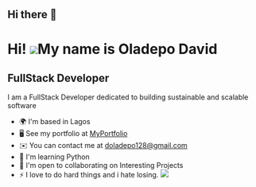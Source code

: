 ## Hi there 👋

Hi! ![](https://user-images.githubusercontent.com/18350557/176309783-0785949b-9127-417c-8b55-ab5a4333674e.gif)My name is Oladepo David
=====================================================================================================================================

FullStack Developer
-------------------

I am a FullStack Developer dedicated to building sustainable and scalable software

*   🌍  I'm based in Lagos
*   🖥️  See my portfolio at [MyPortfolio](https://react3-d-portfolio.vercel.app)
*   ✉️  You can contact me at [doladepo128@gmail.com](mailto:doladepo128@gmail.com)
*   🧠  I'm learning Python
*   🤝  I'm open to collaborating on Interesting Projects
*   ⚡  I love to do hard things and i hate losing.
<a href="https://www.x.com/TheKingDavid001" target="_blank" rel="noreferrer"><img
                  src="https://img.shields.io/twitter/follow/David_kingcode?logo=twitter&style=for-the-badge&color=0891b2&labelColor=1c1917"
                /></a>
<!--
**Dkingofcode/dkingofcode** is a ✨ _special_ ✨ repository because its `README.md` (this file) appears on your GitHub profile.

Here are some ideas to get you started:

- 🔭 I’m currently working on ...
- 🌱 I’m currently learning ...
- 👯 I’m looking to collaborate on ...
- 🤔 I’m looking for help with ...
- 💬 Ask me about ...
- 📫 How to reach me: ...
- 😄 Pronouns: ...
- ⚡ Fun fact: ...
-->
